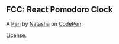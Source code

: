 FCC: React Pomodoro Clock
-------------------------


A [Pen](https://codepen.io/TashaK/pen/povJQbB) by [Natasha](https://codepen.io/TashaK) on [CodePen](https://codepen.io).

[License](https://codepen.io/TashaK/pen/povJQbB/license).